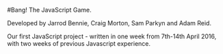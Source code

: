 #Bang! The JavaScript Game.

Developed by Jarrod Bennie, Craig Morton, Sam Parkyn and Adam Reid.

Our first JavaScript project - written in one week from 7th-14th April 2016, with two weeks of previous Javascript experience.